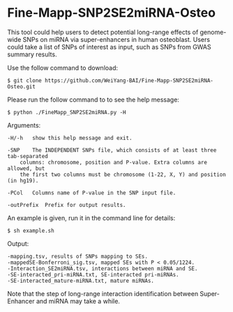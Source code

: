 # Fine-Mapp-SNP2SE2miRNA-Osteo

This tool could help users to detect potential long-range effects of genome-wide SNPs on miRNA via super-enhancers in human osteoblast. Users could take a list of SNPs of interest as input, such as SNPs from GWAS summary results.


Use the follow command to download:

	$ git clone https://github.com/WeiYang-BAI/Fine-Mapp-SNP2SE2miRNA-Osteo.git 

Please run the follow command to to see the help message:

	$ python ./FineMapp_SNP2SE2miRNA.py -H
	
Arguments:
	
	-H/-h	show this help message and exit.

	-SNP	The INDEPENDENT SNPs file, which consists of at least three tab-separated
		columns: chromosome, position and P-value. Extra columns are allowed, but
		the first two columns must be chromosome (1-22, X, Y) and position (in hg19). 
	
	-PCol	Columns name of P-value in the SNP input file.
	
	-outPrefix	Prefix for output results.

An example is given, run it in the command line for details:

	$ sh example.sh
	
Output:

	-mapping.tsv, results of SNPs mapping to SEs.
	-mappedSE-Bonferroni_sig.tsv, mapped SEs with P < 0.05/1224.
	-Interaction_SE2miRNA.tsv, interactions between miRNA and SE.
	-SE-interacted_pri-miRNA.txt, SE-interacted pri-miRNAs.
	-SE-interacted_mature-miRNA.txt, mature miRNAs.



 Note that the step of long-range interaction identification between Super-Enhancer and miRNA may take a while. 


